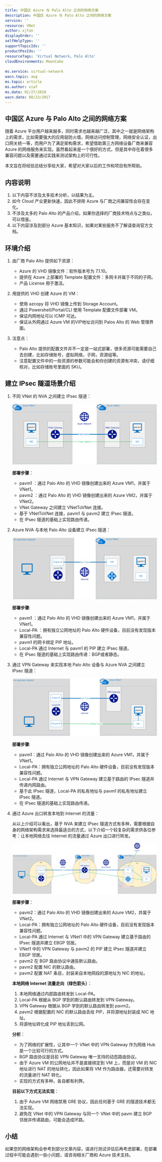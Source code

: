 ```yaml
---
title: 中国区 Azure 与 Palo Alto 之间的网络方案
description: 中国区 Azure 与 Palo Alto 之间的网络方案
service: ''
resource: VNet
author: xjfan
displayOrder: ''
selfHelpType: ''
supportTopicIds: ''
productPesIds: ''
resourceTags: 'Virtual Network, Palo Alto'
cloudEnvironments: MoonCake

ms.service: virtual-network
wacn.topic: aog
ms.topic: article
ms.author: xiaf
ms.date: 02/27/2018
wacn.date: 08/23/2017
---
```


## 中国区 Azure 与 Palo Alto 之间的网络方案

随着 Azure 平台用户越来越多，同时需求也越来越广泛，其中之一就是网络架构上的需求，比如需要强大的应用层防火墙，网络访问控制管理，网络安全认证，出口网关统一等，而用户为了满足架构需求，希望借助第三方网络设备厂商来兼容 Azure 的网络服务来实现。虽然看起来是一个很好的方式，但是其中存在着很多兼容问题以及需要通过实践来测试架构上的可行性。

本文旨在将经验总结分享给大家，希望对大家以后的工作和项目有所帮助。

## 内容说明

1. 以下内容不涉及太多技术分析，以结果为主。
2. 如今 Cloud 产业更新快速，因此不排除 Azure 与厂商之间兼容性会存在变化。
3. 不涉及太多的 Palo Alto 的产品介绍，如果你选择的厂商技术特点与之类似，可以借鉴。
4. 以下内容涉及到部分 Azure 基本知识，如果对某些服务不了解请查询官方文档。

## 环境介绍

1.	由厂商 Palo Alto 提供如下资源：
    - Azure 的 VHD 镜像文件：软件版本号为 7.1.10。
    - 提供在 Azure 上部署的 Template 配置文件：多网卡并属于不同的子网。
    - 产品 License 用于激活。

2.	用提供的 VHD 创建 Azure 的 VM：
    - 使用 azcopy 将 VHD 镜像上传到 Storage Account。
    - 通过 Powershell/Portal/CLI 使用 Template 配置文件部署 VM。
    - 保证内网地址可以 ICMP 可达。
    - 保证从外网通过 Azure VM 的VIP地址访问到 Palos Alto 的 Web 管理界面。

3.	注意点：
    -  Palo Alto 提供的配置文件并不一定是一站式部署，很多资源可能需要自己去创建，比如存储账号，虚拟网络，子网，资源组等。
    - 注意配置文件中的一些资源的参数可能会和你创建的资源有冲突，请仔细核对，比如存储账号里面的 SKU。


## 建立 IPsec 隧道场景介绍

1.  不同 VNet 的 NVA 之间建立 IPsec 隧道：

    ![1-1](./media/aog-virtual-network-connect-with-palo-alto-guidance/1-1.png)

	**部署步骤**：
    - pavm1 ：通过 Palo Alto 的 VHD 镜像创建出来的 Azure VM1，并属于 VNet1。
    - pavm2 ：通过 Palo Alto 的 VHD 镜像创建出来的 Azure VM2，并属于 VNet2。
    - VNet Gateway 之间建立 VNetToVNet 连接。
    - 基于 VNetToVNet 连接，pavm1 与 pavm2 建立 IPsec 隧道。
    - 在 IPsec 隧道的基础上实现路由传递。

2.  Azure NVA 与本地 Palo Alto 设备建立 IPsec 隧道：

    ![1-2](./media/aog-virtual-network-connect-with-palo-alto-guidance/1-2.png)

	**部署步骤**:
    - pavm1 ：通过 Palo Alto 的 VHD 镜像创建出来的 Azure VM1，并属于 VNet1。
    - Local-PA ：拥有独立公网地址的 Palo Alto 硬件设备，目前没有发现版本兼容性问题。
    - pavm1 的网卡绑定 PIP 地址。
    - Local-PA 通过 Internet 与 pavm1 的 PIP 建立 IPsec 隧道。
    - 在 IPsec 隧道的基础上实现路由传递：BGP或者静态。

3. 通过 VPN Gateway 来实现本地 Palo Alto 设备与 Azure NVA 之间建立 IPsec 隧道：
 
    ![1-3](./media/aog-virtual-network-connect-with-palo-alto-guidance/1-3.png)
 
    **部署步骤**:
    - pavm1：通过 Palo Alto 的 VHD 镜像创建出来的 Azure VM1，并属于 VNet1。
    - Local-PA：拥有独立公网地址的 Palo Alto 硬件设备，目前没有发现版本兼容性问题。
    - Local-PA 通过 Internet 与 VPN Gateway 建立基于路由的 IPsec 隧道并传递内网路由。
    - 基于此 IPsec 隧道，Local-PA 的私有地址与 pavm1 的私有地址建立 IPsec 隧道。
    - 在 IPsec 隧道的基础上实现路由传递。

4. 通过 Azure 出口转发本地到 Internet 的流量：

    从以上介绍可以看出，基于 NVA 来建立 IPsec 隧道方式有多种，需要根据自身的网络架构需求来选择最适合的方式，以下介绍一个较复杂的需求供各位参考：让本地网络去往 Internet 的流量通过 Azure 出口进行转发。
    
    ![1-4](./media/aog-virtual-network-connect-with-palo-alto-guidance/1-4.png)
 
    **部署步骤**：
    - pavm2：通过 Palo Alto 的 VHD 镜像创建出来的 Azure VM2，并属于 VNet2。
    - Local-PA：拥有独立公网地址的 Palo Alto 硬件设备，目前没有发现版本兼容性问题。
    - Local-PA 通过 Internet 与 VNet1 中的 VPN Gateway 建立基于路由的 IPsec 隧道并建立 EBGP 邻居。
    - VNet1 中的 VPN Gateway 与 pavm2 的 PIP 建立 IPsec 隧道并建立 EBGP 邻居。
    - pavm2 在 BGP 路由协议中通告默认路由。
    - pavm2 配置 NIC 的默认路由。
    - pavm2 配置 NAT 条目，封装来自本地网段的源地址为 NIC 的地址。

    **本地网络 Internet 流量走向（绿色箭头）**：
    1. 本地网络通过内部路由转发到 Local-PA。
    2. Local-PA 根据从 BGP 学到的默认路由转发到 VPN Gateway。
    3. VPN Gateway 根据从 BGP 学到的默认路由转发到 pavm2。
    4. pavm2 根据配置的 NIC 的默认路由丢给 PIP，并将源地址封装成 NIC 地址。
    5. 将源地址转化成 PIP 地址丢到公网。

    **分析**：
    - 为了网络的扩展性，让其中一个 VNet 中的 VPN Gateway 作为网络 Hub 是一个比较可行的方式。
    - BGP 路由协议是目前 VPN Gateway 唯一支持的动态路由协议。
    - 由于 Azure VM 的公网地址并不是直接绑定到 VM 上，而是对 VM 的 NIC 地址进行 NAT 的地址转化，因此如果将 VM 作为路由器，还需要对转发的流量进行 NAT 转化。
    - 实现的方式有多种，各自都有利弊。

    **目前以下方式无法实现**：
    1. 由于 Azure VM 网络禁用 GRE 协议，因此任何基于 GRE 的隧道技术都无法实现。
    2. 避免在 VNet 中的 VPN Gateway 与同一个 VNet 中的 pavm 建立 BGP 邻居并传递路由，可能会造成环路。

## 小结

如果您的网络架构会参考到部分文章内容，请进行测试评估后再考虑部署，在部署过程中可能会遇到一些小问题，请咨询相关厂商和 Azure 技术支持。